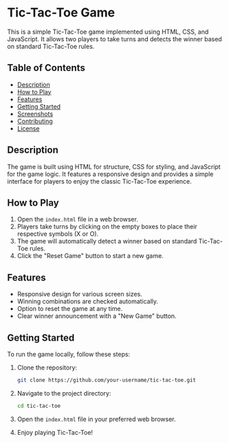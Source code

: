 # Tic-Tac-Toe Game

This is a simple Tic-Tac-Toe game implemented using HTML, CSS, and JavaScript. It allows two players to take turns and detects the winner based on standard Tic-Tac-Toe rules.

## Table of Contents

- [Description](#description)
- [How to Play](#how-to-play)
- [Features](#features)
- [Getting Started](#getting-started)
- [Screenshots](#screenshots)
- [Contributing](#contributing)
- [License](#license)

## Description

The game is built using HTML for structure, CSS for styling, and JavaScript for the game logic. It features a responsive design and provides a simple interface for players to enjoy the classic Tic-Tac-Toe experience.

## How to Play

1. Open the `index.html` file in a web browser.
2. Players take turns by clicking on the empty boxes to place their respective symbols (X or O).
3. The game will automatically detect a winner based on standard Tic-Tac-Toe rules.
4. Click the "Reset Game" button to start a new game.

## Features

- Responsive design for various screen sizes.
- Winning combinations are checked automatically.
- Option to reset the game at any time.
- Clear winner announcement with a "New Game" button.

## Getting Started

To run the game locally, follow these steps:

1. Clone the repository:

   ```bash
   git clone https://github.com/your-username/tic-tac-toe.git
   ```

2. Navigate to the project directory:

   ```bash
   cd tic-tac-toe
   ```

3. Open the `index.html` file in your preferred web browser.

4. Enjoy playing Tic-Tac-Toe!


